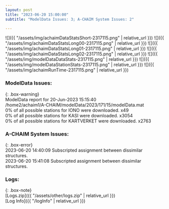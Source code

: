 ```yaml
---
layout: post
title: "2023-06-20 15:00:00"
subtitle: "ModelData Issues: 3; A-CHAIM System Issues: 2"

---
```


![]({{ "/assets/img/achaimDataStatsShort-2317115.png" | relative_url }})
![]({{ "/assets/img/achaimDataStatsLong00-2317115.png" | relative_url }})
![]({{ "/assets/img/achaimDataStatsLong01-2317115.png" | relative_url }})
![]({{ "/assets/img/achaimDataStatsLong02-2317115.png" | relative_url }})
![]({{ "/assets/img/modelDataDataStats-2317115.png" | relative_url }})
![]({{ "/assets/img/modelDataStationStats-2317115.png" | relative_url }})
![]({{ "/assets/img/achaimRunTime-2317115.png" | relative_url }})


### ModelData Issues:  
  
{: .box-warning}  
 ModelData report for 20-Jun-2023 15:15:40   
 /home2/achaim1/A-CHAIM/modelData/2023/171/15/modelData.mat   
 0% of all possible stations for IONO were downloaded. x49   
 0% of all possible stations for KASI were downloaded. x3054   
 0% of all possible stations for KARTVERKET were downloaded. x2763   
  
### A-CHAIM System Issues:  
  
{: .box-error}  
2023-06-20 14:40:09 Subscripted assignment between dissimilar structures.  
2023-06-20 15:41:08 Subscripted assignment between dissimilar structures.  

### Logs:  
  
{: .box-note}  
[Logs.zip]({{ "/assets/other/logs.zip" | relative_url }})  
[Log Info]({{ "/logInfo" | relative_url }})  

